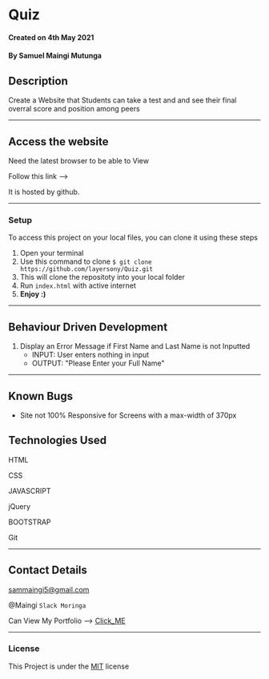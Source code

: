# Quiz


#### Created on 4th May 2021
#### By Samuel Maingi Mutunga

## Description 
Create a Website that Students can take a test and and see their final overral score and position among peers

---

## Access the website
Need the latest browser to be able to View

Follow this link --> 

It is hosted by github.

---

### Setup
To access this project on your local files, you can clone it using these steps
1. Open your terminal
1. Use this command to clone `$ git clone https://github.com/layersony/Quiz.git`
1. This will clone the repositoty into your local folder
1. Run `index.html` with active internet
1. __Enjoy :)__

---

## Behaviour Driven Development

1. Display an Error Message if First Name and Last Name is not Inputted
   - INPUT: User enters nothing in input
   - OUTPUT: "Please Enter your Full Name"


---

## Known Bugs

* Site not 100% Responsive for Screens with a max-width of 370px

## Technologies Used
HTML

CSS

JAVASCRIPT

jQuery

BOOTSTRAP

Git

---

## Contact Details
sammaingi5@gmail.com

@Maingi `Slack Moringa`

Can View My Portfolio --> [Click_ME](https://layersony.github.io/portfolio/)

---

### License
This Project is under the [MIT](LICENCE) license